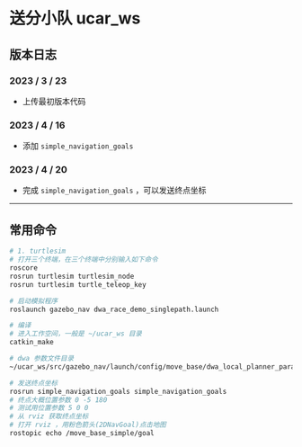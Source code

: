 # 送分小队	ucar_ws

## 版本日志

### 2023 / 3 / 23

* 上传最初版本代码

### 2023 / 4 / 16

* 添加 `simple_navigation_goals`

### 2023 / 4 / 20

* 完成 `simple_navigation_goals` ，可以发送终点坐标

---

## 常用命令

```sh
# 1. turtlesim
# 打开三个终端，在三个终端中分别输入如下命令
roscore
rosrun turtlesim turtlesim_node
rosrun turtlesim turtle_teleop_key
```

```sh
# 启动模拟程序
roslaunch gazebo_nav dwa_race_demo_singlepath.launch
```

```sh
# 编译
# 进入工作空间，一般是 ~/ucar_ws 目录
catkin_make
```

```sh
# dwa 参数文件目录
~/ucar_ws/src/gazebo_nav/launch/config/move_base/dwa_local_planner_params.yaml
```

```sh
# 发送终点坐标
rosrun simple_navigation_goals simple_navigation_goals
# 终点大概位置参数 0 -5 180
# 测试用位置参数 5 0 0
# 从 rviz 获取终点坐标
# 打开 rviz ，用粉色箭头(2DNavGoal)点击地图
rostopic echo /move_base_simple/goal
```

